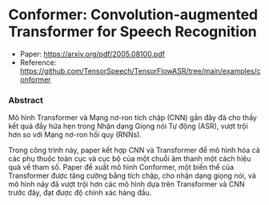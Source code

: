 # Conformer: Convolution-augmented Transformer for Speech Recognition

- Paper: https://arxiv.org/pdf/2005.08100.pdf
- Reference: https://github.com/TensorSpeech/TensorFlowASR/tree/main/examples/conformer


### Abstract

Mô hình Transformer và Mạng nơ-ron tích chập (CNN) gần đây đã cho thấy kết quả đầy hứa hẹn trong Nhận dạng Giọng nói Tự động (ASR), vượt trội hơn so với Mạng nơ-ron hồi quy (RNNs). 

Trong công trình này, paper kết hợp CNN và Transformer để mô hình hóa cả các phụ thuộc toàn cục và cục bộ của một chuỗi âm thanh một cách hiệu quả về tham số. Paper đề xuất mô hình Conformer, một biến thể của Transformer được tăng cường bằng tích chập, cho nhận dạng giọng nói, và mô hình này đã vượt trội hơn các mô hình dựa trên Transformer và CNN trước đây, đạt được độ chính xác hàng đầu.

